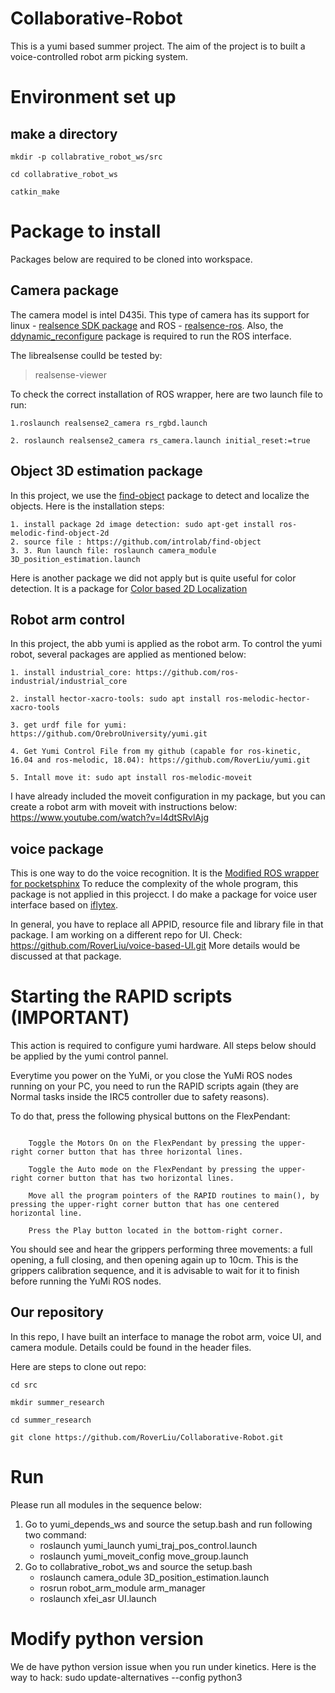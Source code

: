 # Collaborative-Robot
This is a yumi based summer project. The aim of the project is to built a voice-controlled robot arm picking system.

# ####################################

# Environment set up
## make a directory
```
mkdir -p collabrative_robot_ws/src

cd collabrative_robot_ws

catkin_make
```
# Package to install
Packages below are required to be cloned into workspace.
## Camera package
The camera model is intel D435i. This type of camera has its support for linux - [realsence SDK package](https://github.com/IntelRealSense/librealsense/blob/master/doc/distribution_linux.md) and ROS - [realsence-ros](https://github.com/IntelRealSense/realsense-ros). Also, the [ddynamic_reconfigure](https://github.com/pal-robotics/ddynamic_reconfigure.git) package is required to run the ROS interface.

The librealsense coulld be tested by:
>realsense-viewer

To check the correct installation of ROS wrapper, here are two launch file to run:
```
1.roslaunch realsense2_camera rs_rgbd.launch 

2. roslaunch realsense2_camera rs_camera.launch initial_reset:=true 
```

## Object 3D estimation package
In this project, we use the [find-object](http://wiki.ros.org/find_object_2d) package to detect and localize the objects. Here is the installation steps:
```
1. install package 2d image detection: sudo apt-get install ros-melodic-find-object-2d
2. source file : https://github.com/introlab/find-object
3. 3. Run launch file: roslaunch camera_module 3D_position_estimation.launch 
```

Here is another package we did not apply but is quite useful for color detection. It is a package for [Color based 2D Localization](https://github.com/dovanhuong/object_detection_2d)

## Robot arm control
In this project, the abb yumi is applied as the robot arm. To control the yumi robot, several packages are applied as mentioned below:
```
1. install industrial_core: https://github.com/ros-industrial/industrial_core

2. install hector-xacro-tools: sudo apt install ros-melodic-hector-xacro-tools

3. get urdf file for yumi: https://github.com/OrebroUniversity/yumi.git

4. Get Yumi Control File from my github (capable for ros-kinetic, 16.04 and ros-melodic, 18.04): https://github.com/RoverLiu/yumi.git

5. Intall move it: sudo apt install ros-melodic-moveit
```

I have already included the moveit configuration in my package, but you can create a robot arm with moveit with instructions below:
https://www.youtube.com/watch?v=l4dtSRvlAjg

## voice package
This is one way to do the voice recognition. It is the [Modified ROS wrapper for pocketsphinx](https://github.com/UTNuclearRoboticsPublic/pocketsphinx/tree/melodic-devel) To reduce the complexity of the whole program, this package is not applied in this projecct. I do make a package for voice user interface based on [iflytex](https://www.iflytek.com/index.html). 

In general, you have to replace all APPID, resource file and library file in that package.
I am working on a different repo for UI. Check: https://github.com/RoverLiu/voice-based-UI.git
More details would be discussed at that package.

# Starting the RAPID scripts (IMPORTANT) 
This action is required to configure yumi hardware. All steps below should be applied by the yumi control pannel.

Everytime you power on the YuMi, or you close the YuMi ROS nodes running on your PC, you need to run the RAPID scripts again (they are Normal tasks inside the IRC5 controller due to safety reasons).

To do that, press the following physical buttons on the FlexPendant:
```

    Toggle the Motors On on the FlexPendant by pressing the upper-right corner button that has three horizontal lines.

    Toggle the Auto mode on the FlexPendant by pressing the upper-right corner button that has two horizontal lines.

    Move all the program pointers of the RAPID routines to main(), by pressing the upper-right corner button that has one centered horizontal line.

    Press the Play button located in the bottom-right corner.
```
You should see and hear the grippers performing three movements: a full opening, a full closing, and then opening again up to 10cm. This is the grippers calibration sequence, and it is advisable to wait for it to finish before running the YuMi ROS nodes.


## Our repository
In this repo, I have built an interface to manage the robot arm, voice UI, and camera module. Details could be found in the header files.

Here are steps to clone out repo:
```
cd src

mkdir summer_research

cd summer_research

git clone https://github.com/RoverLiu/Collaborative-Robot.git
```

#  Run
Please run all modules in the sequence below:

1. Go to yumi_depends_ws and source the setup.bash and run following two command:
    - roslaunch yumi_launch yumi_traj_pos_control.launch
    - roslaunch yumi_moveit_config move_group.launch
2. Go to collabrative_robot_ws and source the setup.bash
    - roslaunch camera_odule 3D_position_estimation.launch
    - rosrun robot_arm_module arm_manager
    - roslaunch xfei_asr UI.launch

# Modify python version 
We de have python version issue when you run under kinetics. Here is the way to hack:
sudo update-alternatives --config python3


